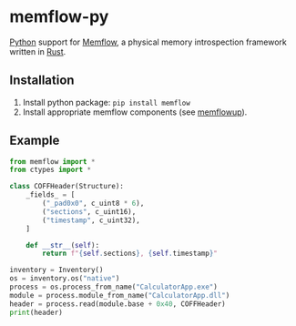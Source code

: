# memflow-py

[Python] support for [Memflow], a physical memory introspection framework written in [Rust].

## Installation

1. Install python package: `pip install memflow`
2. Install appropriate memflow components (see [memflowup]).

## Example

```py
from memflow import *
from ctypes import *

class COFFHeader(Structure):
    _fields_ = [
        ("_pad0x0", c_uint8 * 6),
        ("sections", c_uint16),
        ("timestamp", c_uint32),
    ]

    def __str__(self):
        return f"{self.sections}, {self.timestamp}"

inventory = Inventory()
os = inventory.os("native")
process = os.process_from_name("CalculatorApp.exe")
module = process.module_from_name("CalculatorApp.dll")
header = process.read(module.base + 0x40, COFFHeader)
print(header)
```

[Memflow]: https://github.com/memflow/memflow
[memflowup]: https://github.com/memflow/memflowup
[Rust]: https://rust-lang.org/
[Python]: https://python.org/
